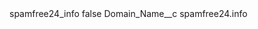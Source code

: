 <?xml version="1.0" encoding="UTF-8"?>
<CustomMetadata xmlns="http://soap.sforce.com/2006/04/metadata" xmlns:xsi="http://www.w3.org/2001/XMLSchema-instance" xmlns:xsd="http://www.w3.org/2001/XMLSchema">
    <label>spamfree24_info</label>
    <protected>false</protected>
    <values>
        <field>Domain_Name__c</field>
        <value xsi:type="xsd:string">spamfree24.info</value>
    </values>
</CustomMetadata>
